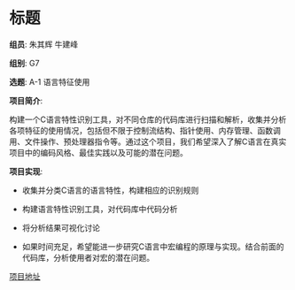 # 标题

**组员**: 朱其辉 牛建峰

**组别**: G7

**选题**: A-1 语言特征使用

**项目简介**:

构建一个C语言特性识别工具，对不同仓库的代码库进行扫描和解析，收集并分析各项特征的使用情况，包括但不限于控制流结构、指针使用、内存管理、函数调用、文件操作、预处理器指令等。通过这个项目，我们希望深入了解C语言在真实项目中的编码风格、最佳实践以及可能的潜在问题。

**项目实现**:

- 收集并分类C语言的语言特性，构建相应的识别规则

- 构建语言特性识别工具，对代码库中代码分析
- 将分析结果可视化讨论
- 如果时间充足，希望能进一步研究C语言中宏编程的原理与实现。结合前面的代码库，分析使用者对宏的潜在问题。

[项目地址](https://github.com/vfalsedom/C_scaner/tree/main)





